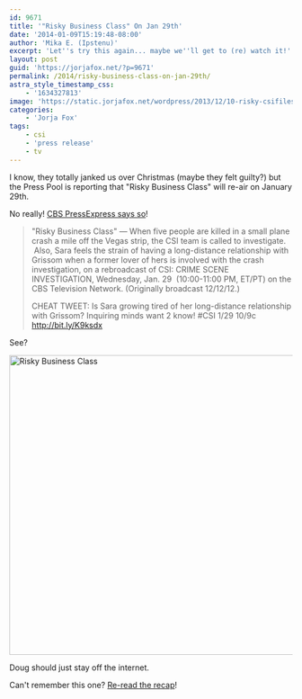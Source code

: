 ```yaml
---
id: 9671
title: '"Risky Business Class" On Jan 29th'
date: '2014-01-09T15:19:48-08:00'
author: 'Mika E. (Ipstenu)'
excerpt: 'Let''s try this again... maybe we''ll get to (re) watch it!'
layout: post
guid: 'https://jorjafox.net/?p=9671'
permalink: /2014/risky-business-class-on-jan-29th/
astra_style_timestamp_css:
    - '1634327813'
image: 'https://static.jorjafox.net/wordpress/2013/12/10-risky-csifiles01.jpg'
categories:
    - 'Jorja Fox'
tags:
    - csi
    - 'press release'
    - tv
---
```


I know, they totally janked us over Christmas (maybe they felt guilty?) but the Press Pool is reporting that "Risky Business Class" will re-air on January 29th.

No really! <a href="http://www.cbspressexpress.com/cbs-entertainment/releases/view?id=37778">CBS PressExpress says so</a>!
<blockquote>"Risky Business Class" — When five people are killed in a small plane crash a mile off the Vegas strip, the CSI team is called to investigate.  Also, Sara feels the strain of having a long-distance relationship with Grissom when a former lover of hers is involved with the crash investigation, on a rebroadcast of CSI: CRIME SCENE INVESTIGATION, Wednesday, Jan. 29  (10:00-11:00 PM, ET/PT) on the CBS Television Network. (Originally broadcast 12/12/12.)

CHEAT TWEET: Is Sara growing tired of her long-distance relationship with Grissom? Inquiring minds want 2 know! #CSI 1/29 10/9c http://bit.ly/K9ksdx</blockquote>
See?

<img class="aligncenter size-full wp-image-9528" alt="Risky Business Class" src="//static.jorjafox.net/wordpress/2013/12/10-risky-csifiles01.jpg" width="800" height="533" />

Doug should just stay off the internet.

Can't remember this one? <a href="https://jorjafox.net/wiki/Risky_Business_Class">Re-read the recap</a>!
